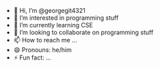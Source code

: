 - 👋 Hi, I’m @georgegit4321
- 👀 I’m interested in programming stuff
- 🌱 I’m currently learning CSE
- 💞️ I’m looking to collaborate on programming stuff
- 📫 How to reach me ...
- 😄 Pronouns: he/him
- ⚡ Fun fact: ...

<!---
georgegit4321/georgegit4321 is a ✨ special ✨ repository because its `README.md` (this file) appears on your GitHub profile.
You can click the Preview link to take a look at your changes.
--->
